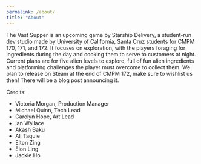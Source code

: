 ```yaml
---
permalink: /about/
title: "About"
---
```


The Vast Supper is an upcoming game by Starship Delivery, a student-run dev studio made by University of California, Santa Cruz students for CMPM 170, 171, and 172. It focuses on exploration, with the players foraging for ingredients during the day and cooking them to serve to customers at night. Current plans are for five alien levels to explore, full of fun alien ingredients and platforming challenges the player must overcome to collect them. We plan to release on Steam at the end of CMPM 172, make sure to wishlist us then! There will be a blog post announcing it.

Credits:
- Victoria Morgan, Production Manager
- Michael Quinn, Tech Lead
- Carolyn Hope, Art Lead
- Ian Wallace
- Akash Baku
- Ali Taquie
- Elton Zing
- Eion Ling
- Jackie Ho